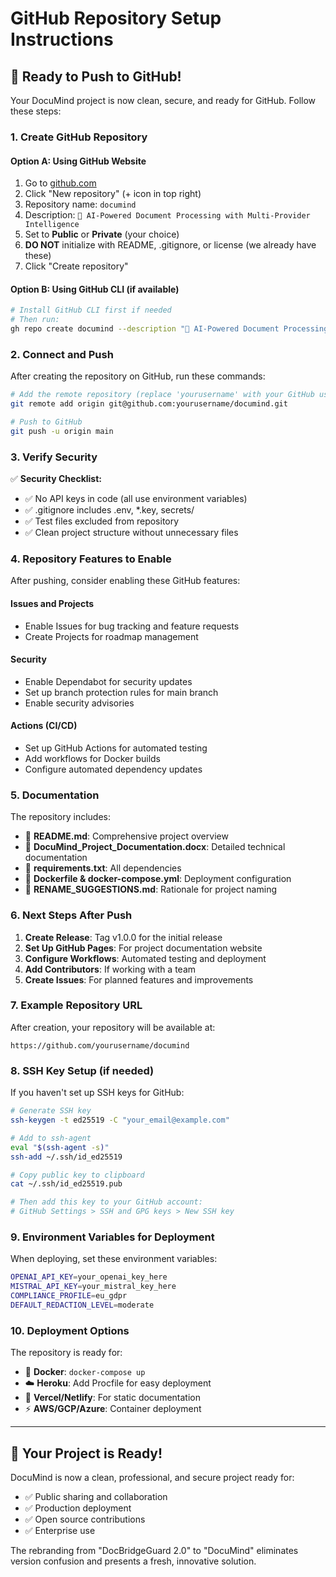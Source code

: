# GitHub Repository Setup Instructions

## 🚀 Ready to Push to GitHub!

Your DocuMind project is now clean, secure, and ready for GitHub. Follow these steps:

### 1. Create GitHub Repository

#### Option A: Using GitHub Website
1. Go to [github.com](https://github.com)
2. Click "New repository" (+ icon in top right)
3. Repository name: `documind`
4. Description: `🧠 AI-Powered Document Processing with Multi-Provider Intelligence`
5. Set to **Public** or **Private** (your choice)
6. **DO NOT** initialize with README, .gitignore, or license (we already have these)
7. Click "Create repository"

#### Option B: Using GitHub CLI (if available)
```bash
# Install GitHub CLI first if needed
# Then run:
gh repo create documind --description "🧠 AI-Powered Document Processing with Multi-Provider Intelligence" --public
```

### 2. Connect and Push

After creating the repository on GitHub, run these commands:

```bash
# Add the remote repository (replace 'yourusername' with your GitHub username)
git remote add origin git@github.com:yourusername/documind.git

# Push to GitHub
git push -u origin main
```

### 3. Verify Security

✅ **Security Checklist:**
- ✅ No API keys in code (all use environment variables)
- ✅ .gitignore includes .env, *.key, secrets/
- ✅ Test files excluded from repository
- ✅ Clean project structure without unnecessary files

### 4. Repository Features to Enable

After pushing, consider enabling these GitHub features:

#### Issues and Projects
- Enable Issues for bug tracking and feature requests
- Create Projects for roadmap management

#### Security
- Enable Dependabot for security updates
- Set up branch protection rules for main branch
- Enable security advisories

#### Actions (CI/CD)
- Set up GitHub Actions for automated testing
- Add workflows for Docker builds
- Configure automated dependency updates

### 5. Documentation

The repository includes:
- 📖 **README.md**: Comprehensive project overview
- 📄 **DocuMind_Project_Documentation.docx**: Detailed technical documentation
- 🔧 **requirements.txt**: All dependencies
- 🐳 **Dockerfile & docker-compose.yml**: Deployment configuration
- 📝 **RENAME_SUGGESTIONS.md**: Rationale for project naming

### 6. Next Steps After Push

1. **Create Release**: Tag v1.0.0 for the initial release
2. **Set Up GitHub Pages**: For project documentation website
3. **Configure Workflows**: Automated testing and deployment
4. **Add Contributors**: If working with a team
5. **Create Issues**: For planned features and improvements

### 7. Example Repository URL

After creation, your repository will be available at:
```
https://github.com/yourusername/documind
```

### 8. SSH Key Setup (if needed)

If you haven't set up SSH keys for GitHub:

```bash
# Generate SSH key
ssh-keygen -t ed25519 -C "your_email@example.com"

# Add to ssh-agent
eval "$(ssh-agent -s)"
ssh-add ~/.ssh/id_ed25519

# Copy public key to clipboard
cat ~/.ssh/id_ed25519.pub

# Then add this key to your GitHub account:
# GitHub Settings > SSH and GPG keys > New SSH key
```

### 9. Environment Variables for Deployment

When deploying, set these environment variables:

```bash
OPENAI_API_KEY=your_openai_key_here
MISTRAL_API_KEY=your_mistral_key_here
COMPLIANCE_PROFILE=eu_gdpr
DEFAULT_REDACTION_LEVEL=moderate
```

### 10. Deployment Options

The repository is ready for:
- 🐳 **Docker**: `docker-compose up`
- ☁️ **Heroku**: Add Procfile for easy deployment
- 🚀 **Vercel/Netlify**: For static documentation
- ⚡ **AWS/GCP/Azure**: Container deployment

---

## 🎉 Your Project is Ready!

DocuMind is now a clean, professional, and secure project ready for:
- ✅ Public sharing and collaboration
- ✅ Production deployment
- ✅ Open source contributions
- ✅ Enterprise use

The rebranding from "DocBridgeGuard 2.0" to "DocuMind" eliminates version confusion and presents a fresh, innovative solution.